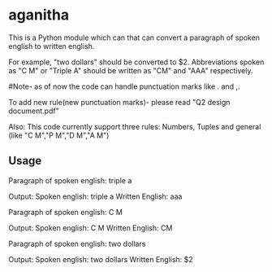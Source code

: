 # aganitha

This is a Python module which can that can convert a paragraph of spoken english to written english.

For example, "two dollars" should be converted to $2. Abbreviations spoken as "C M" or "Triple A" should be written as "CM" and "AAA" respectively.

#Note- as of now the code can handle punctuation marks like . and ,.

To add new rule(new punctuation marks)- please read "Q2 design document.pdf"

Also:
This code currently support three rules: Numbers, Tuples and general (like "C M","P M","D M","A M")

## Usage
Paragraph of spoken english:
triple a

Output:
Spoken english: triple a
Written English:  aaa

Paragraph of spoken english:
C M

Output:
Spoken english: C M
Written English:  CM


Paragraph of spoken english:
two dollars

Output:
Spoken english: two dollars
Written English:  $2

